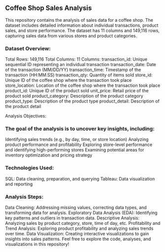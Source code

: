 ## Coffee Shop Sales Analysis
This repository contains the analysis of sales data for a coffee shop. The dataset includes detailed information about individual transactions, product sales, and store performance. The dataset has 11 columns and 149,116 rows, capturing sales data from various stores and product categories.

### Dataset Overview:

Total Rows: 149,116
Total Columns: 11
Columns:
transaction_id: Unique sequential ID representing an individual transaction
transaction_date: Date of the transaction (MM/DD/YY)
transaction_time: Timestamp of the transaction (HH:MM:SS)
transaction_qty: Quantity of items sold
store_id: Unique ID of the coffee shop where the transaction took place
store_location: Location of the coffee shop where the transaction took place
product_id: Unique ID of the product sold
unit_price: Retail price of the product sold
product_category: Description of the product category
product_type: Description of the product type
product_detail: Description of the product detail

Analysis Objectives:

### The goal of the analysis is to uncover key insights, including:

Identifying sales trends (e.g., by day, time, or store location)
Analyzing product performance and profitability
Exploring store-level performance and identifying high-performing stores
Examining potential areas for inventory optimization and pricing strategy

### Technologies Used:

SQL: Data cleaning, preparation, and querying
Tableau: Data visualization and reporting

### Analysis Steps:

Data Cleaning: Addressing missing values, correcting data types, and transforming data for analysis.
Exploratory Data Analysis (EDA): Identifying key patterns and outliers in transaction data.
Descriptive Analysis: Analyzing sales by product category, store, time of day, etc.
Profitability and Trend Analysis: Exploring product profitability and analyzing sales trends over time.
Data Visualization: Creating interactive visualizations to gain insights into sales patterns.
Feel free to explore the code, analyses, and visualizations in this repository!
